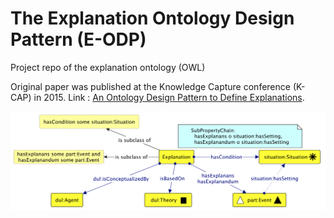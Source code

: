 # The Explanation Ontology Design Pattern (E-ODP)

Project repo of the explanation ontology (OWL)

Original paper was published at the Knowledge Capture conference (K-CAP) in 2015. Link : [An Ontology Design Pattern to Define Explanations](https://dl.acm.org/doi/pdf/10.1145/2815833.2815844).


![Explanatio ODP](https://github.com/kmitd/explanation-ontology/blob/master/readmepict.png)
